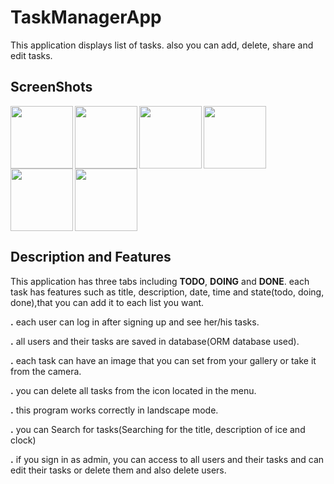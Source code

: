 
# TaskManagerApp
This application displays list of tasks. also you can add, delete, share and edit tasks.

## ScreenShots 
<img align="left" width="100"  src="https://user-images.githubusercontent.com/16422627/70130941-ba9d5500-1696-11ea-825b-780a8667533a.PNG">
 <img align="left" width="100"  src="https://user-images.githubusercontent.com/16422627/70130944-bb35eb80-1696-11ea-8c04-5fd056316c9c.PNG">
 <img align="left" width="100"  src="https://user-images.githubusercontent.com/16422627/70130963-bec97280-1696-11ea-8d60-6bf5efb6ff13.PNG">
<img align="left" width="100"  src="https://user-images.githubusercontent.com/16422627/70130961-bec97280-1696-11ea-9ea7-11b2a8c424c8.PNG">
 <img align="left" width="100"  src="https://user-images.githubusercontent.com/16422627/70130964-bec97280-1696-11ea-97c8-ffcb83b2abcc.PNG">
 <img align="" width="100"  src="https://user-images.githubusercontent.com/16422627/70130951-bc671880-1696-11ea-8329-e00946c5e986.PNG">
 
## Description and Features

This application has three tabs including **TODO**, **DOING** and **DONE**. each task has features such as title,
description, date, time and state(todo, doing, done),that you can add it to each list you want.

 **.** each user can log in after signing up and see her/his tasks.
 
 **.** all users and their tasks are saved in database(ORM database used).

 **.** each task can have an image that you can set from your gallery or take it from the camera.

**.** you can delete all tasks from the icon located in the menu.

**.** this program works correctly in landscape mode.

**.** you can Search for tasks(Searching for the title, description of ice and clock)

**.** if you sign in as admin, you can access to all users and their tasks and can edit their tasks or delete them and also delete users.
